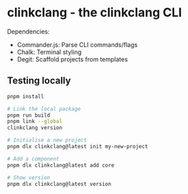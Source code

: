 # clinkclang - the clinkclang CLI

Dependencies:
- Commander.js: Parse CLI commands/flags
- Chalk: Terminal styling
- Degit: Scaffold projects from templates

## Testing locally
```bash
pnpm install

# Link the local package
pnpm run build
pnpm link --global
clinkclang version
```

```bash
# Initialise a new project
pnpm dlx clinkclang@latest init my-new-project

# Add a component
pnpm dlx clinkclang@latest add core

# Show version
pnpm dlx clinkclang@latest version
```
